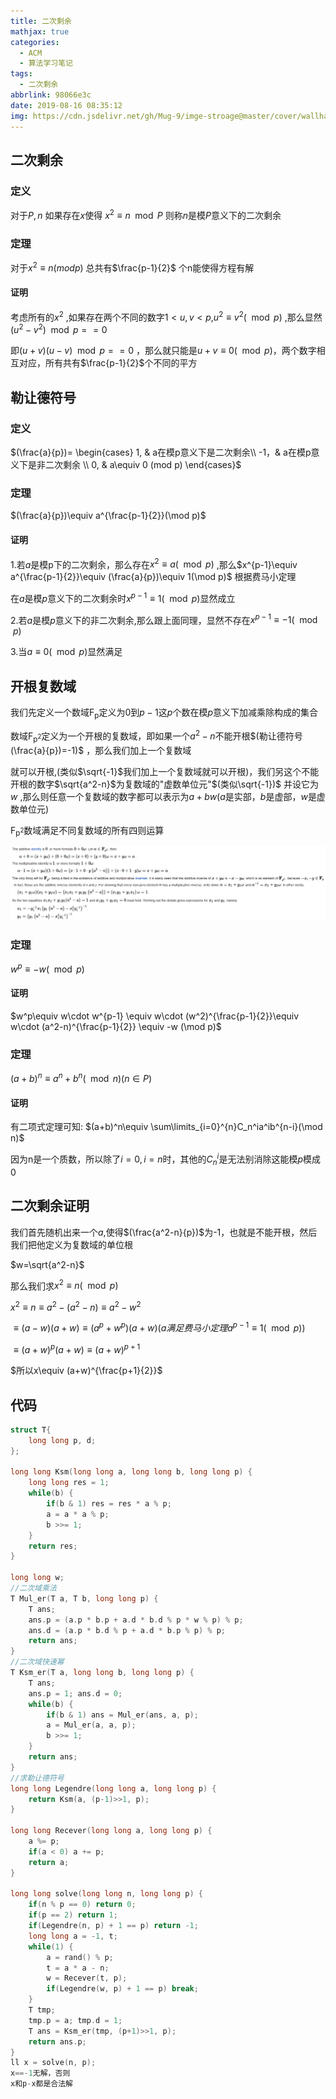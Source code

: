 ```yaml
---
title: 二次剩余
mathjax: true
categories:
  - ACM
  - 算法学习笔记
tags:
  - 二次剩余
abbrlink: 98066e3c
date: 2019-08-16 08:35:12
img: https://cdn.jsdelivr.net/gh/Mug-9/imge-stroage@master/cover/wallhaven-wqozy7.3t7k7btd0gk0.jpg
---
```


## 二次剩余

### 定义

对于$P, n$ 如果存在$x$使得 $x^2 \equiv n \mod P$ 则称$n$是模$P$意义下的二次剩余

### 定理

对于$x^2\equiv n(mod p)$ 总共有$\frac{p-1}{2}$ 个n能使得方程有解

#### 证明

考虑所有的$x^2$ ,如果存在两个不同的数字$1< u,v < p$,$u^2\equiv v^2(\mod p)$ ,那么显然$(u^2-v^2)\mod p==0$

即$(u+v)(u-v)\mod p == 0$ ，那么就只能是$u+v\equiv 0(\mod p)$，两个数字相互对应，所有共有$\frac{p-1}{2}$个不同的平方

## 勒让德符号

### 定义

 $(\frac{a}{p})= \begin{cases} 1, & a在模p意义下是二次剩余\\ -1，& a在模p意义下是非二次剩余 \\ 0, & a\equiv 0 (mod p) \end{cases}$ 

### 定理

$(\frac{a}{p})\equiv a^{\frac{p-1}{2}}(\mod p)$

#### 证明

1.若$a$是模p下的二次剩余，那么存在$x^2\equiv a (\mod p)$ ,那么$x^{p-1}\equiv a^{\frac{p-1}{2}}\equiv (\frac{a}{p})\equiv 1(\mod p)$ 根据费马小定理

在$a$是模$p$意义下的二次剩余时$x^{p-1} \equiv 1(\mod p)$显然成立

2.若$a$是模$p$意义下的非二次剩余,那么跟上面同理，显然不存在$x^{p-1}\equiv -1(\mod p)$

3.当$a\equiv 0(\mod p)$显然满足

## 开根复数域

我们先定义一个数域$\mathsf{F_p}$定义为$0$到$p-1$这$p$个数在模$p$意义下加减乘除构成的集合

数域$\mathsf{F_{p^2}}$定义为一个开根的复数域，即如果一个$a^2-n$不能开根$(勒让德符号(\frac{a}{p})=-1)$ ，那么我们加上一个复数域

就可以开根,(类似$\sqrt{-1}$我们加上一个复数域就可以开根)，我们另这个不能开根的数字$\sqrt{a^2-n}$为复数域的"虚数单位元"$(类似\sqrt{-1})$ 并设它为$w$ ,那么则任意一个复数域的数字都可以表示为$a+bw$($a$是实部，$b$是虚部，$w$是虚数单位元)  

$\mathsf{F_{p^2}}$数域满足不同复数域的所有四则运算

 ![img1](二次剩余/img1.jpg)

### 定理

$w^p\equiv -w(\mod p)$

#### 证明

$w^p\equiv w\cdot w^{p-1} \equiv w\cdot (w^2)^{\frac{p-1}{2}}\equiv w\cdot (a^2-n)^{\frac{p-1}{2}} \equiv -w (\mod p)$

### 定理

$(a+b)^n\equiv a^n+b^n(\mod n)(n \in P)$

#### 证明

有二项式定理可知: $(a+b)^n\equiv \sum\limits_{i=0}^{n}C_n^ia^ib^{n-i}(\mod n)$

因为n是一个质数，所以除了$i=0,i=n$时，其他的$C_n^i$是无法别消除这能模$p$模成$0$

## 二次剩余证明

我们首先随机出来一个$a$,使得$(\frac{a^2-n}{p})$为-1，也就是不能开根，然后我们把他定义为复数域的单位根

$w=\sqrt{a^2-n}$

那么我们求$x^2\equiv n(\mod p)$

$x^2\equiv n\equiv a^2-(a^2-n)\equiv a^2-w^2$

$\equiv (a-w)(a+w)\equiv (a^p+w^p)(a+w)(a满足费马小定理 a^{p-1}\equiv 1(\mod p))$

$\equiv (a+w)^p(a+w)\equiv (a+w)^{p+1}$

$所以x\equiv (a+w)^{\frac{p+1}{2}}$



## 代码

```c
struct T{
    long long p, d;
};

long long Ksm(long long a, long long b, long long p) {
    long long res = 1;
    while(b) {
        if(b & 1) res = res * a % p;
        a = a * a % p;
        b >>= 1;
    }
    return res;
}

long long w;
//二次域乘法
T Mul_er(T a, T b, long long p) {
    T ans;
    ans.p = (a.p * b.p + a.d * b.d % p * w % p) % p;
    ans.d = (a.p * b.d % p + a.d * b.p % p) % p;
    return ans;
}
//二次域快速幂
T Ksm_er(T a, long long b, long long p) {
    T ans;
    ans.p = 1; ans.d = 0;
    while(b) {
        if(b & 1) ans = Mul_er(ans, a, p);
        a = Mul_er(a, a, p);
        b >>= 1;
    }
    return ans;
} 
//求勒让德符号
long long Legendre(long long a, long long p) {
    return Ksm(a, (p-1)>>1, p);
}

long long Recever(long long a, long long p) {
    a %= p;
    if(a < 0) a += p;
    return a;
}

long long solve(long long n, long long p) {
    if(n % p == 0) return 0;
    if(p == 2) return 1;
    if(Legendre(n, p) + 1 == p) return -1;
    long long a = -1, t;
    while(1) {
        a = rand() % p;
        t = a * a - n;
        w = Recever(t, p);
        if(Legendre(w, p) + 1 == p) break;
    }
    T tmp;
    tmp.p = a; tmp.d = 1;
    T ans = Ksm_er(tmp, (p+1)>>1, p);
    return ans.p;
}
ll x = solve(n, p);
x==-1无解，否则
x和p-x都是合法解
```


